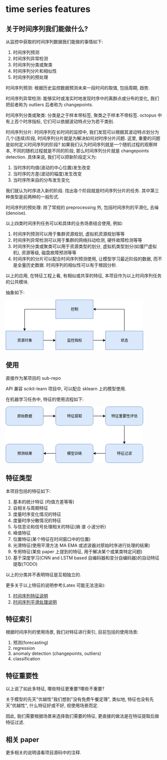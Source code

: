 # time series features

## 关于时间序列我们能做什么?

从监控中获取的时间序列数据我们能做的事情如下:

1. 时间序列预测
2. 时间序列异常检测
3. 时间序列分类或聚类
4. 时间序列分片和相似性
5. 时间序列的预处理

时间序列预测: 根据历史监控数据预测未来一段时间的取值, 包括周期, 趋势.

时间序列异常检测: 能够实时或准实时地发现时序中的离群点或分布的变化, 我们把前者称为 outliers 后者称为 changepoints.

时间序列分类或聚类: 分类是之于样本带标签, 聚类之于样本不带标签. octopus 中有上百个时序指标, 它们可以依据波动特点分为若干类别.

时间序列分片: 时间序列在长时间的监控中, 我们发现可以根据其波动特点划分为几个(连续)阶段, 时间序列分片就是为解决如何对时序分片问题. 这里, 重要的问题是如何定义时间序列的阶段? 如果我们认为时间序列就是一个随机过程的观察样本, 不同的随机过程就是不同的阶段, 那么时间序列分片就是 changepoints detection. 具体来说, 我们可以把新阶段定义为:

1. 当时序的均值(波动的中心位置)发生改变
2. 当时序的方差(波动的幅度)发生改变
3. 当时序所来自的分布发生变化

我们就认为时序进入新的阶段. 找出各个阶段就是时间序列分片的任务. 其中第三种类型是前两种的一般形式.

时间序列的预处理: 除了常规的 preprocessing 外, 包括时间序列的平滑化, 去噪(denoise).

以上四类时间序列任务可以和具体的业务场景结合使用, 例如:

1. 时间序列预测可以用于集群资源规划, 虚拟机资源规划等等
2. 时间序列异常检测可以用于集群的网络抖动检测, 硬件故障检测等等
3. 时间序列分类或聚类可以用于资源类型的划分, 虚拟机类型划分(如僵尸虚拟机), 资源等级, 磁盘故障预测等等
4. 时间序列的分片可以配合时间序列预测使用, 让模型学习最近阶段的数据, 而不是全量历史数据. 时间序列的相似性可以有于根因分析.

以上的应用, 在特征工程上看, 有相似或共享的特征, 本项目作为以上时间序列任务的公共模块.

抽象如下:

![abs](./asset/abs.png)

## 使用

直接作为某项目的 sub-repo

API 兼容 scikit-learn 项目中, 可以配合 sklearn 上的模型使用.

在机器学习任务中, 特征的使用流程如下:

![features-usage-flow](./asset/features-usage-flow.png)

## 特征类型

本项目包括的特征如下:
1. 基本的统计特征 (均值方差等等)
2. 自相关与周期特征
3. 度量时序变化情况的特征
4. 度量时序分散情况的特征
5. 与信息论和信号处理相关的特征(熵 谱 小波分析)
6. 峰值特征
7. 位置特征(某个特征在时间窗口中的位置)
8. 光滑特征(使用平滑方法 MA EMA 或滤波器对原始时序进行处理的结果)
9. 专用特征(某些 paper 上提到的特征, 用于解决某个或某类特定问题)
10. 基于深度学习(CNN and LSTM based 自编码器和变分自编码器)的自动特征提取(TODO)

以上的分类并不表明特征是互相独立的.

更多关于以上特征的说明参考(Latex 可能无法渲染):

1. [时间序列特征说明](./md/time-series-features.md)
2. [时间序列平滑处理说明](./md/time-series-smoothing.md)

## 特征索引

根据时间序列的使用场景, 我们对特征进行索引, 目前包括的使用场景:

1. 预测(forecasting)
2. regression
3. anomaly detection (changepoints, outliers)
4. classification

## 特征重要性

以上说了如此多特征, 哪些特征更重要?哪些不重要?

关于模型的先天"优越性"我们想到"没有免费午餐定理", 类似地, 特征也没有先天"优越性", 什么特征好或不好, 视使用场景而定.

因此, 我们需要根据场景来选择我们需要的特征, 更直接的做法是在特征提取后做特征过滤.

## 相关 paper

更多相关的说明请看项目源码中的注释.

